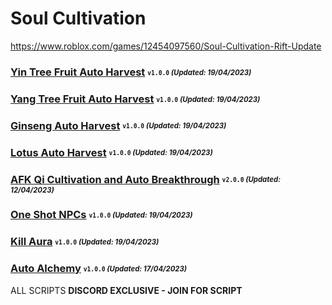 # Soul Cultivation
https://www.roblox.com/games/12454097560/Soul-Cultivation-Rift-Update

### [Yin Tree Fruit Auto Harvest](https://discord.gg/hNX8VxcjMF) <sub><sup>`v1.0.0` *(Updated: 19/04/2023)*</sup></sub>
### [Yang Tree Fruit Auto Harvest](https://discord.gg/hNX8VxcjMF) <sub><sup>`v1.0.0` *(Updated: 19/04/2023)*</sup></sub>
### [Ginseng Auto Harvest](https://discord.gg/hNX8VxcjMF) <sub><sup>`v1.0.0` *(Updated: 19/04/2023)*</sup></sub>
### [Lotus Auto Harvest](https://discord.gg/hNX8VxcjMF) <sub><sup>`v1.0.0` *(Updated: 19/04/2023)*</sup></sub>
### [AFK Qi Cultivation and Auto Breakthrough](https://discord.gg/hNX8VxcjMF) <sub><sup>`v2.0.0` *(Updated: 12/04/2023)*</sup></sub>
### [One Shot NPCs](https://discord.gg/hNX8VxcjMF) <sub><sup>`v1.0.0` *(Updated: 19/04/2023)*</sup></sub>
### [Kill Aura](https://discord.gg/hNX8VxcjMF) <sub><sup>`v1.0.0` *(Updated: 19/04/2023)*</sup></sub>
### [Auto Alchemy](https://discord.gg/hNX8VxcjMF) <sub><sup>`v1.0.0` *(Updated: 17/04/2023)*</sup></sub>

ALL SCRIPTS **DISCORD EXCLUSIVE - JOIN FOR SCRIPT**
